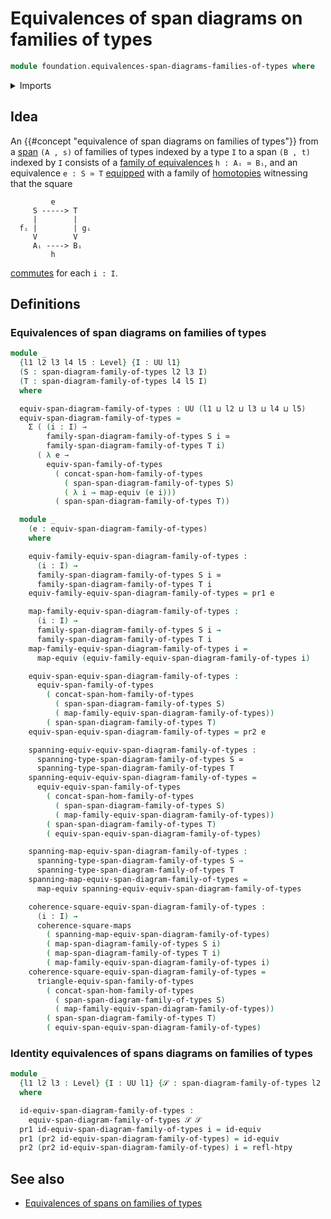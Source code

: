 # Equivalences of span diagrams on families of types

```agda
module foundation.equivalences-span-diagrams-families-of-types where
```

<details><summary>Imports</summary>

```agda
open import foundation.commuting-squares-of-maps
open import foundation.dependent-pair-types
open import foundation.equivalences
open import foundation.equivalences-spans-families-of-types
open import foundation.homotopies
open import foundation.operations-spans-families-of-types
open import foundation.span-diagrams-families-of-types
open import foundation.universe-levels
```

</details>

## Idea

An {{#concept "equivalence of span diagrams on families of types"}} from a
[span](foundation.spans-families-of-types.md) `(A , s)` of families of types
indexed by a type `I` to a span `(B , t)` indexed by `I` consists of a
[family of equivalences](foundation-core.families-of-equivalences.md)
`h : Aᵢ ≃ Bᵢ`, and an equivalence `e : S ≃ T`
[equipped](foundation.structure.md) with a family of
[homotopies](foundation-core.homotopies.md) witnessing that the square

```text
         e
     S -----> T
     |        |
  fᵢ |        | gᵢ
     V        V
     Aᵢ ----> Bᵢ
         h
```

[commutes](foundation-core.commuting-squares-of-maps.md) for each `i : I`.

## Definitions

### Equivalences of span diagrams on families of types

```agda
module _
  {l1 l2 l3 l4 l5 : Level} {I : UU l1}
  (S : span-diagram-family-of-types l2 l3 I)
  (T : span-diagram-family-of-types l4 l5 I)
  where

  equiv-span-diagram-family-of-types : UU (l1 ⊔ l2 ⊔ l3 ⊔ l4 ⊔ l5)
  equiv-span-diagram-family-of-types =
    Σ ( (i : I) →
        family-span-diagram-family-of-types S i ≃
        family-span-diagram-family-of-types T i)
      ( λ e →
        equiv-span-family-of-types
          ( concat-span-hom-family-of-types
            ( span-span-diagram-family-of-types S)
            ( λ i → map-equiv (e i)))
          ( span-span-diagram-family-of-types T))

  module _
    (e : equiv-span-diagram-family-of-types)
    where

    equiv-family-equiv-span-diagram-family-of-types :
      (i : I) →
      family-span-diagram-family-of-types S i ≃
      family-span-diagram-family-of-types T i
    equiv-family-equiv-span-diagram-family-of-types = pr1 e

    map-family-equiv-span-diagram-family-of-types :
      (i : I) →
      family-span-diagram-family-of-types S i →
      family-span-diagram-family-of-types T i
    map-family-equiv-span-diagram-family-of-types i =
      map-equiv (equiv-family-equiv-span-diagram-family-of-types i)

    equiv-span-equiv-span-diagram-family-of-types :
      equiv-span-family-of-types
        ( concat-span-hom-family-of-types
          ( span-span-diagram-family-of-types S)
          ( map-family-equiv-span-diagram-family-of-types))
        ( span-span-diagram-family-of-types T)
    equiv-span-equiv-span-diagram-family-of-types = pr2 e

    spanning-equiv-equiv-span-diagram-family-of-types :
      spanning-type-span-diagram-family-of-types S ≃
      spanning-type-span-diagram-family-of-types T
    spanning-equiv-equiv-span-diagram-family-of-types =
      equiv-equiv-span-family-of-types
        ( concat-span-hom-family-of-types
          ( span-span-diagram-family-of-types S)
          ( map-family-equiv-span-diagram-family-of-types))
        ( span-span-diagram-family-of-types T)
        ( equiv-span-equiv-span-diagram-family-of-types)

    spanning-map-equiv-span-diagram-family-of-types :
      spanning-type-span-diagram-family-of-types S →
      spanning-type-span-diagram-family-of-types T
    spanning-map-equiv-span-diagram-family-of-types =
      map-equiv spanning-equiv-equiv-span-diagram-family-of-types

    coherence-square-equiv-span-diagram-family-of-types :
      (i : I) →
      coherence-square-maps
        ( spanning-map-equiv-span-diagram-family-of-types) 
        ( map-span-diagram-family-of-types S i)
        ( map-span-diagram-family-of-types T i)
        ( map-family-equiv-span-diagram-family-of-types i)
    coherence-square-equiv-span-diagram-family-of-types =
      triangle-equiv-span-family-of-types
        ( concat-span-hom-family-of-types
          ( span-span-diagram-family-of-types S)
          ( map-family-equiv-span-diagram-family-of-types))
        ( span-span-diagram-family-of-types T)
        ( equiv-span-equiv-span-diagram-family-of-types)
```

### Identity equivalences of spans diagrams on families of types

```agda
module _
  {l1 l2 l3 : Level} {I : UU l1} {𝒮 : span-diagram-family-of-types l2 l3 I}
  where

  id-equiv-span-diagram-family-of-types :
    equiv-span-diagram-family-of-types 𝒮 𝒮
  pr1 id-equiv-span-diagram-family-of-types i = id-equiv
  pr1 (pr2 id-equiv-span-diagram-family-of-types) = id-equiv
  pr2 (pr2 id-equiv-span-diagram-family-of-types) i = refl-htpy
```

## See also

- [Equivalences of spans on families of types](foundation.equivalences-spans-families-of-types.md)
